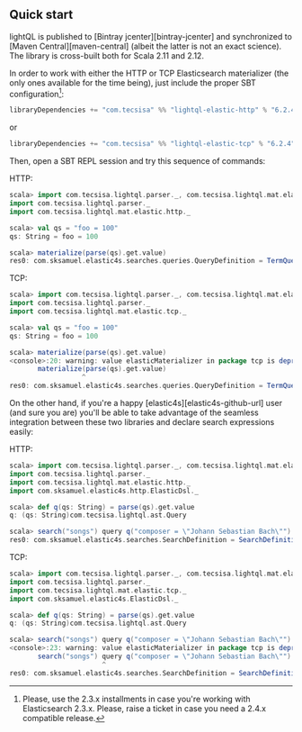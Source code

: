 ## Quick start

lightQL is published to [Bintray jcenter][bintray-jcenter] and synchronized
to [Maven Central][maven-central] (albeit the latter is not an exact science). The library is
cross-built both for Scala 2.11 and 2.12.


In order to work with either the HTTP or TCP Elasticsearch materializer (the only ones available for the time being),
just include the proper SBT configuration[^1sbt]:

```scala
libraryDependencies += "com.tecsisa" %% "lightql-elastic-http" % "6.2.4"
```
or
```scala
libraryDependencies += "com.tecsisa" %% "lightql-elastic-tcp" % "6.2.4"
```

Then, open a SBT REPL session and try this sequence of commands:

HTTP:

```scala
scala> import com.tecsisa.lightql.parser._, com.tecsisa.lightql.mat.elastic.http._
import com.tecsisa.lightql.parser._
import com.tecsisa.lightql.mat.elastic.http._

scala> val qs = "foo = 100"
qs: String = foo = 100

scala> materialize(parse(qs).get.value)
res0: com.sksamuel.elastic4s.searches.queries.QueryDefinition = TermQueryDefinition(foo,100,None,None)
```

TCP:

```scala
scala> import com.tecsisa.lightql.parser._, com.tecsisa.lightql.mat.elastic.tcp._
import com.tecsisa.lightql.parser._
import com.tecsisa.lightql.mat.elastic.tcp._

scala> val qs = "foo = 100"
qs: String = foo = 100

scala> materialize(parse(qs).get.value)
<console>:20: warning: value elasticMaterializer in package tcp is deprecated (since 6.0.0): TCP will be removed in Elasticsearch 7. Use HTTP instead.
       materialize(parse(qs).get.value)
                  ^
res0: com.sksamuel.elastic4s.searches.queries.QueryDefinition = TermQueryDefinition(foo,100,None,None)
```

On the other hand, if you're a happy [elastic4s][elastic4s-github-url] user (and sure you are) you'll be able to take advantage
of the seamless integration between these two libraries and declare search expressions easily:

HTTP:

```scala
scala> import com.tecsisa.lightql.parser._, com.tecsisa.lightql.mat.elastic.http._, com.sksamuel.elastic4s.http.ElasticDsl._
import com.tecsisa.lightql.parser._
import com.tecsisa.lightql.mat.elastic.http._
import com.sksamuel.elastic4s.http.ElasticDsl._

scala> def q(qs: String) = parse(qs).get.value
q: (qs: String)com.tecsisa.lightql.ast.Query

scala> search("songs") query q("composer = \"Johann Sebastian Bach\"")
res0: com.sksamuel.elastic4s.searches.SearchDefinition = SearchDefinition(IndexesAndTypes(WrappedArray(songs),List()),List(),None,Fields(List(),List(),List()),None,Control(None,None,None,None),Scoring(None,List(),None),None,List(),List(),None,None,Some(TermQueryDefinition(composer,Johann Sebastian Bach,None,None)),None,None,List(),Suggestions(List(),None),Windowing(None,None,None),Meta(None,List()),None,List(),None,None,None,None)
```

TCP:

```scala
scala> import com.tecsisa.lightql.parser._, com.tecsisa.lightql.mat.elastic.tcp._, com.sksamuel.elastic4s.ElasticDsl._
import com.tecsisa.lightql.parser._
import com.tecsisa.lightql.mat.elastic.tcp._
import com.sksamuel.elastic4s.ElasticDsl._

scala> def q(qs: String) = parse(qs).get.value
q: (qs: String)com.tecsisa.lightql.ast.Query

scala> search("songs") query q("composer = \"Johann Sebastian Bach\"")
<console>:23: warning: value elasticMaterializer in package tcp is deprecated (since 6.0.0): TCP will be removed in Elasticsearch 7. Use HTTP instead.
       search("songs") query q("composer = \"Johann Sebastian Bach\"")
                       ^
res0: com.sksamuel.elastic4s.searches.SearchDefinition = SearchDefinition(IndexesAndTypes(WrappedArray(songs),List()),List(),None,Fields(List(),List(),List()),None,Control(None,None,None,None),Scoring(None,List(),None),None,List(),List(),None,None,Some(TermQueryDefinition(composer,Johann Sebastian Bach,None,None)),None,None,List(),Suggestions(List(),None),Windowing(None,None,None),Meta(None,List()),None,List(),None,None,None,None)
```

[^1sbt]: Please, use the 2.3.x installments in case you're working with Elasticsearch 2.3.x.  Please, raise a ticket in case you need a 2.4.x compatible release.
